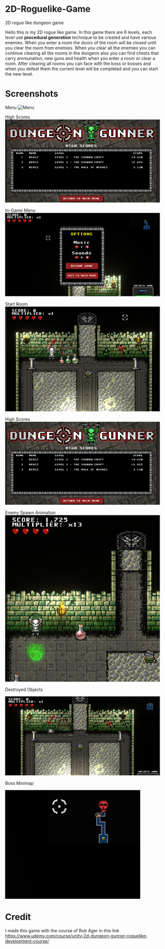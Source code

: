 # 2D-Roguelike-Game
2D rogue like dungeon game


Hello this is my 2D rogue like game. In this game there are 6 levels, each level use **procedural generation** technique to be created and have various enemies. When you enter a room the doors of the room will be closed until you clear the room from enemies. When you clear all the enemies you can continue clearing all the rooms in the dungeon also you can find chests that carry ammunation, new guns and health when you enter a room or clear a room. After clearing all rooms you can face with the boss or bosses and when you defeat them the current level will be completed and you can start the new level.

# Screenshots
Menu
![Menu](https://github.com/denizkorkmaz52/2D-Roguelike-Game/tree/main/Screen%20Shoots)

High Scores
![High Scores](https://github.com/denizkorkmaz52/2D-Roguelike-Game/blob/main/Screen%20Shoots/High%20Scores.PNG)

In-Game Menu
![In-Game Menu](https://github.com/denizkorkmaz52/2D-Roguelike-Game/blob/main/Screen%20Shoots/In-Game%20Menu.PNG)

Start Room
![Start Room](https://github.com/denizkorkmaz52/2D-Roguelike-Game/blob/main/Screen%20Shoots/Start%20Room.PNG)

High Scores
![High Scores](https://github.com/denizkorkmaz52/2D-Roguelike-Game/blob/main/Screen%20Shoots/High%20Scores.PNG)

Enemy Spawn Animation
![Enemy Spawn Animation](https://github.com/denizkorkmaz52/2D-Roguelike-Game/blob/main/Screen%20Shoots/Enemy%20Spawn%20Animation.PNG)

Destroyed Objects

![Destroyed Objects](https://github.com/denizkorkmaz52/2D-Roguelike-Game/blob/main/Screen%20Shoots/Destroyed%20Objects.PNG)

Boss Minimap

![Boss Minimap](https://github.com/denizkorkmaz52/2D-Roguelike-Game/blob/main/Screen%20Shoots/Boss%20Minimap.PNG)

# Credit
I made this game with the course of Rob Ager in this link https://www.udemy.com/course/unity-2d-dungeon-gunner-roguelike-development-course/
